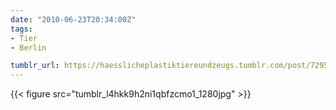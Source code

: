 ```yaml
---
date: "2010-06-23T20:34:00Z"
tags:
- Tier
- Berlin

tumblr_url: https://haesslicheplastiktiereundzeugs.tumblr.com/post/729562109
---
```

{{< figure src="tumblr_l4hkk9h2ni1qbfzcmo1_1280jpg" >}} 
